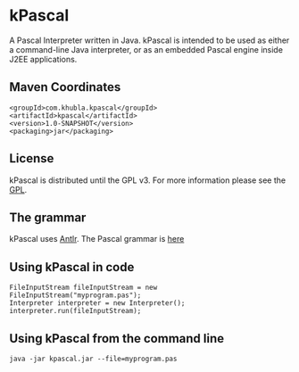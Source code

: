 

kPascal
========

A Pascal Interpreter written in Java.  kPascal is intended to be used as either a command-line Java interpreter, or as an embedded Pascal engine inside J2EE applications.


Maven Coordinates
-------------------

```
<groupId>com.khubla.kpascal</groupId>
<artifactId>kpascal</artifactId>
<version>1.0-SNAPSHOT</version>
<packaging>jar</packaging>
```

License
---------

kPascal is distributed until the GPL v3. For more information please see the [GPL](http://www.gnu.org/licenses/gpl.txt).


The grammar
---------

kPascal uses [Antlr](http://www.antlr.org/).  The Pascal grammar is [here](https://github.com/antlr/grammars-v4/blob/master/pascal/pascal.g4)


Using kPascal in code
---------

````
FileInputStream fileInputStream = new FileInputStream("myprogram.pas");
Interpreter interpreter = new Interpreter();
interpreter.run(fileInputStream);

````

Using kPascal from the command line
---------

````
java -jar kpascal.jar --file=myprogram.pas

````